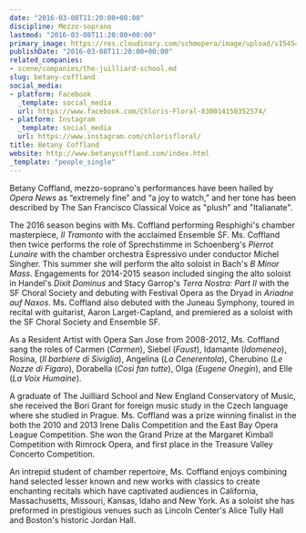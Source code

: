 ```yaml
---
date: "2016-03-08T11:20:00+00:00"
discipline: Mezzo-soprano
lastmod: "2016-03-08T11:20:00+00:00"
primary_image: https://res.cloudinary.com/schmopera/image/upload/v1545409169/media/webhook-uploads/1457435904118/2016-03-08---Betany-Coffland.jpg.jpg
publishDate: "2016-03-08T11:20:00+00:00"
related_companies:
- scene/companies/the-juilliard-school.md
slug: betany-coffland
social_media:
- platform: Facebook
  _template: social_media
  url: https://www.facebook.com/Chloris-Floral-830014150352574/
- platform: Instagram
  _template: social_media
  url: https://www.instagram.com/chlorisfloral/
title: Betany Coffland
website: http://www.betanycoffland.com/index.html
_template: "people_single"
---
```


Betany Coffland, mezzo-soprano's performances have been hailed by *Opera News* as “extremely fine” and “a joy to watch,” and her tone has been described by The San Francisco Classical Voice as "plush" and "Italianate".

The 2016 season begins with Ms. Coffland performing Resphighi's chamber masterpiece, *Il Tramonto* with the acclaimed Ensemble SF. Ms. Coffland then twice performs the role of Sprechstimme in Schoenberg's *Pierrot Lunaire* with the chamber orchestra Espressivo under conductor Michel Singher. This summer she will perform the alto soloist in Bach's *B Minor Mass*. Engagements for 2014-2015 season included singing the alto soloist in Handel's *Dixit Dominus* and Stacy Garrop's *Terra Nostra: Part II* with the SF Choral Society and debuting with Festival Opera as the Dryad in *Ariadne auf Naxos*. Ms. Coffland also debuted with the Juneau Symphony, toured in recital with guitarist, Aaron Larget-Capland, and premiered as a soloist with the SF Choral Society and Ensemble SF.

As a Resident Artist with Opera San Jose from 2008-2012, Ms. Coffland sang the roles of Carmen (*Carmen*), Siebel (*Faust*), Idamante (*Idomeneo*), Rosina, (*Il barbiere di Siviglia*), Angelina (*La Cenerentola*), Cherubino (*Le Nozze di Figaro*), Dorabella (*Così fan tutte*), Olga (*Eugene Onegin*), and Elle (*La Voix Humaine*).

A graduate of The Juilliard School and New England Conservatory of Music, she received the Bori Grant for foreign music study in the Czech language where she studied in Prague. Ms. Coffland was a prize winning finalist in the both the 2010 and 2013 Irene Dalis Competition and the East Bay Opera League Competition. She won the Grand Prize at the Margaret Kimball Competition with Rimrock Opera, and first place in the Treasure Valley Concerto Competition.

An intrepid student of chamber repertoire, Ms. Coffland enjoys combining hand selected lesser known and new works with classics to create enchanting recitals which have captivated audiences in California, Massachusetts, Missouri, Kansas, Idaho and New York. As a soloist she has preformed in prestigious venues such as Lincoln Center's Alice Tully Hall and Boston's historic Jordan Hall.
